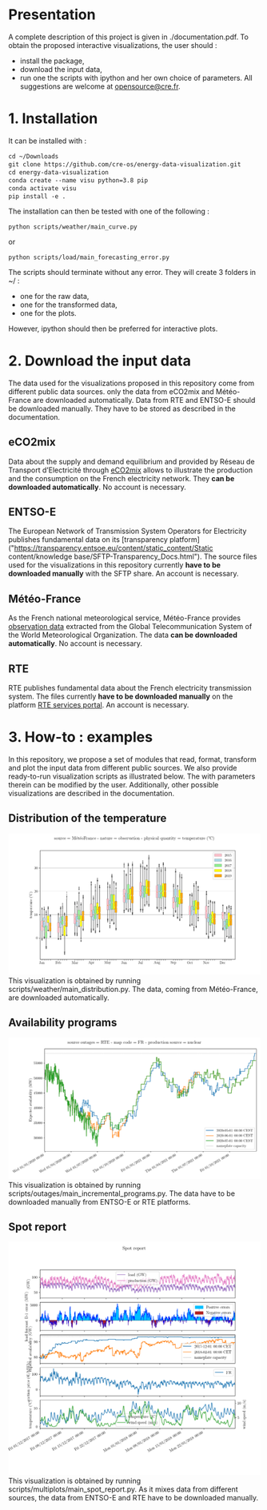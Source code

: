 # Presentation
A complete description of this project is given in ./documentation.pdf.
To obtain the proposed interactive visualizations, the user should :
* install the package, 
* download the input data,
* run one the scripts with ipython and her own choice of parameters.
All suggestions are welcome at <opensource@cre.fr>.

# 1. Installation
It can be installed with :
```
cd ~/Downloads
git clone https://github.com/cre-os/energy-data-visualization.git
cd energy-data-visualization
conda create --name visu python=3.8 pip
conda activate visu
pip install -e .
```
The installation can then be tested with one of the following :
```
python scripts/weather/main_curve.py
```
or 
```
python scripts/load/main_forecasting_error.py
```
The scripts should terminate without any error.
They will create 3 folders in ~/ : 
- one for the raw data,
- one for the transformed data,
- one for the plots.

However, ipython should then be preferred for interactive plots.

# 2. Download the input data
The data used for the visualizations proposed in this repository come from different public data sources.
only the data from eCO2mix and Météo-France are downloaded automatically.
Data from RTE and ENTSO-E should be downloaded manually.
They have to be stored as described in the documentation.

## eCO2mix
Data about the supply and demand equilibrium and provided by Réseau de Transport d’Electricité through [eCO2mix](https://www.rte-france.com/eco2mix/telecharger-les-indicateurs) allows to illustrate the production and the consumption on the French electricity network.
They **can be downloaded automatically**.
No account is necessary.

## ENTSO-E
The European Network of Transmission System Operators for Electricity publishes fundamental data on its [transparency platform]("https://transparency.entsoe.eu/content/static_content/Static content/knowledge base/SFTP-Transparency_Docs.html").
The source files used for the visualizations in this repository currently **have to be downloaded manually** with the SFTP share.
An account is necessary.

## Météo-France
As the French national meteorological service, Météo-France provides [observation data](https://donneespubliques.meteofrance.fr/?fond=produit&id_produit=90&id_rubrique=32) extracted from the Global Telecommunication System of the World Meteorological Organization.
The data **can be downloaded automatically**.
No account is necessary.

## RTE
RTE publishes fundamental data about the French electricity transmission system.
The files currently **have to be downloaded manually** on the platform [RTE services portal](https://services-rte.com/en/download-data-published-by-rte.html).
An account is necessary.

# 3. How-to : examples
In this repository, we propose a set of modules that read, format, transform and plot the input data from different public sources.
We also provide ready-to-run visualization scripts as illustrated below.
The with parameters therein can be modified by the user.
Additionally, other possible visualizations are described in the documentation.

## Distribution of the temperature
![Distribution temperature](examples/distribution_temperature.png)
This visualization is obtained by running scripts/weather/main_distribution.py.
The data, coming from Météo-France, are downloaded automatically.

## Availability programs
![Availability programs](examples/incremental_programs.png)
This visualization is obtained by running scripts/outages/main_incremental_programs.py.
The data have to be downloaded manually from ENTSO-E or RTE platforms.

## Spot report
![Spot report](examples/spot_report.png)
This visualization is obtained by running scripts/multiplots/main_spot_report.py.
As it mixes data from different sources, the data from ENTSO-E and RTE have to be downloaded manually.



